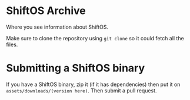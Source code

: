 # ShiftOS Archive
Where you see information about ShiftOS.

Make sure to clone the repository using `git clone` so it could fetch all the files.

# Submitting a ShiftOS binary
If you have a ShiftOS binary, zip it (if it has dependencies) then put it on `assets/downloads/(version here)`. Then submit a pull request.
